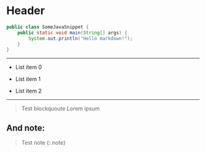 # Header

```java
public class SomeJavaSnippet {
    public static void main(String[] args) {
        System.out.println("Hello markdown!");
    }
}
```

---

- List item 0
* List item 1
- List item 2

---
> Test blockquoute 
> Lorem ipsum

## And note:

> Test note
{:.note}